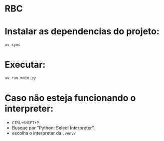 # RBC


# Instalar as dependencias do projeto: 

```sh
uv sync
```
# Executar:

```sh
uv run main.py
```

# Caso não esteja funcionando o interpreter:

* ```CTRL+SHIFT+P```
* Busque por “Python: Select Interpreter”.
* escolha o interpreter da `.venv/`